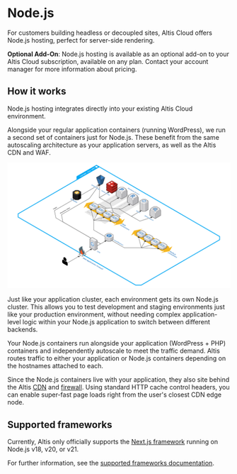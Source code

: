 # Node.js

For customers building headless or decoupled sites, Altis Cloud offers Node.js hosting, perfect for server-side rendering.

**Optional Add-On**: Node.js hosting is available as an optional add-on to your Altis Cloud subscription, available on any plan. Contact your account manager for more information about pricing.


## How it works

Node.js hosting integrates directly into your existing Altis Cloud environment.

Alongside your regular application containers (running WordPress), we run a second set of containers just for Node.js. These benefit from the same autoscaling architecture as your application servers, as well as the Altis CDN and WAF.

![Node.js architecture diagram](../assets/architecture-node.png)

Just like your application cluster, each environment gets its own Node.js cluster. This allows you to test development and staging environments just like your production environment, without needing complex application-level logic within your Node.js application to switch between different backends.

Your Node.js containers run alongside your application (WordPress + PHP) containers and independently autoscale to meet the traffic demand. Altis routes traffic to either your application or Node.js containers depending on the hostnames attached to each.

Since the Node.js containers live with your application, they also site behind the Altis [CDN](../cdn/README.md) and [firewall](../firewall.md). Using standard HTTP cache control headers, you can enable super-fast page loads right from the user's closest CDN edge node.


## Supported frameworks

Currently, Altis only officially supports the [Next.js framework](https://nextjs.org/) running on Node.js v18, v20, or v21.

For further information, see the [supported frameworks documentation](./frameworks.md).
